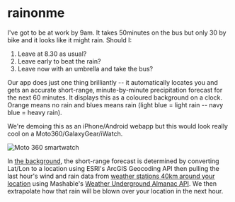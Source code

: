 rainonme
========

I've got to be at work by 9am.
It takes 50minutes on the bus but only 30 by bike and it looks like it might rain.
Should I:

1. Leave at 8.30 as usual?
2. Leave early to beat the rain?
3. Leave now with an umbrella and take the bus?

Our app does just one thing brilliantly --
it automatically locates you and gets an accurate short-range,
minute-by-minute precipitation forecast for the next 60 minutes.
It displays this as a coloured background on a clock.
Orange means no rain and blues means rain (light blue = light rain -- navy blue = heavy rain).

We're demoing this as an iPhone/Android webapp
but this would look really cool on a Moto360/GalaxyGear/iWatch.

![Moto 360 smartwatch](http://origin.media.t3.com/img/resized/mo/xl_moto%20360%20new.jpg)

In [the background](/Derek-Jones/rain-on-me/), the short-range forecast
is determined by converting Lat/Lon to a location using ESRI's ArcGIS Geocoding API
then pulling the last hour's wind and rain data from
[weather stations 40km around your location](http://www.wunderground.com/weather/api/d/docs?d=data/geolookup) using Mashable's
[Weather Underground Almanac API](http://www.wunderground.com/weather/api/d/docs?d=data/almanac).
We then extrapolate how that rain will be blown over your location in the next hour.